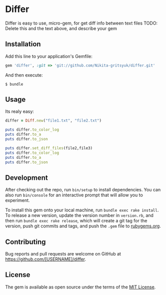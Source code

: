 # Differ

Differ is easy to use, micro-gem, for get diff info between text files
TODO: Delete this and the text above, and describe your gem

## Installation

Add this line to your application's Gemfile:

```ruby
gem 'differ', :git => 'git://github.com/Nikita-gritsyuk/differ.git'
```

And then execute:

    $ bundle


## Usage

Its realy easy:
```ruby
differ = Diff.new("file1.txt", "file2.txt")

puts differ.to_color_log
puts differ.to_a
puts differ.to_json

puts differ.set_diff_files(file2,file3)
puts differ.to_color_log
puts differ.to_a
puts differ.to_json
```

## Development

After checking out the repo, run `bin/setup` to install dependencies. You can also run `bin/console` for an interactive prompt that will allow you to experiment.

To install this gem onto your local machine, run `bundle exec rake install`. To release a new version, update the version number in `version.rb`, and then run `bundle exec rake release`, which will create a git tag for the version, push git commits and tags, and push the `.gem` file to [rubygems.org](https://rubygems.org).

## Contributing

Bug reports and pull requests are welcome on GitHub at https://github.com/[USERNAME]/differ.


## License

The gem is available as open source under the terms of the [MIT License](http://opensource.org/licenses/MIT).

